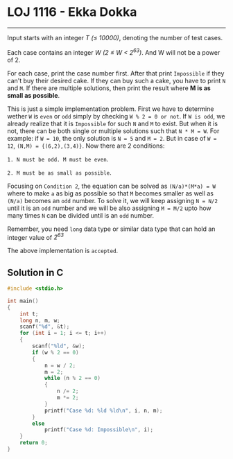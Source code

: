 # LOJ 1116 - Ekka Dokka #
---

Input starts with an integer _T (≤ 10000)_, denoting the number of test cases.

Each case contains an integer _W (2 ≤ W < 2<sup>63</sup>)_. And W will not be a power of 2.

For each case, print the case number first. After that print `Impossible` if they can't buy their desired cake. If they can buy such a cake, you have to print `N` and `M`. If there are multiple solutions, then print the result where **M is as small as possible**.

This is just a simple implementation problem. First we have to determine wether `W` is `even` or `odd` simply by checking `W % 2 = 0 or not`. If `W is odd`, we already realize that it is `Impossible` for such `N` and `M` to exist. But when it is not, there can be both single or multiple solutions such that `N * M = W`. For example: if `W = 10`, the only solution is `N = 5` and `M = 2`. But in case of `W = 12`, `(N,M) = {(6,2),(3,4)}`. Now there are 2 conditions:

 `1. N must be odd. M must be even`.

 `2. M must be as small as possible`.

 Focusing on `Condition 2`, the equation can be solved as `(N/a)*(M*a) = W` where to make `a` as big as possible so that `M` becomes smaller as well as `(N/a)` becomes an `odd` number. To solve it, we will keep assigning `N = N/2` until it is an `odd` number and we will be also assigning `M = M/2` upto how many times `N` can be divided until is an `odd` number.

 Remember, you need `long` data type or similar data type that can hold an integer value of _2<sup>63</sup>_

 The above implementation is `accepted`.  

## Solution in C ##

```c
#include <stdio.h>

int main()
{
    int t;
    long n, m, w;
    scanf("%d", &t);
    for (int i = 1; i <= t; i++)
    {
        scanf("%ld", &w);
        if (w % 2 == 0)
        {
            n = w / 2;
            m = 2;
            while (n % 2 == 0)
            {
                n /= 2;
                m *= 2;
            }
            printf("Case %d: %ld %ld\n", i, n, m);
        }
        else
            printf("Case %d: Impossible\n", i);
    }
    return 0;
}
```